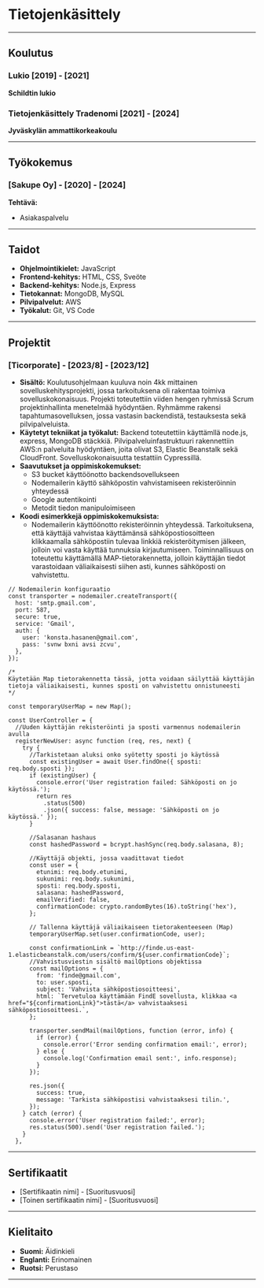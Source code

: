 # Tietojenkäsittely

---

## Koulutus

### Lukio [2019] - [2021]
**Schildtin lukio**

### Tietojenkäsittely Tradenomi [2021] - [2024]
**Jyväskylän ammattikorkeakoulu**

---

## Työkokemus

### [Sakupe Oy] - [2020] - [2024]
**Tehtävä:**
- Asiakaspalvelu

---

## Taidot

- **Ohjelmointikielet:** JavaScript
- **Frontend-kehitys:** HTML, CSS, Sveöte
- **Backend-kehitys:** Node.js, Express
- **Tietokannat:** MongoDB, MySQL
- **Pilvipalvelut:** AWS
- **Työkalut:** Git, VS Code

---

## Projektit

### [Ticorporate] - [2023/8] - [2023/12]
- **Sisältö:** Koulutusohjelmaan kuuluva noin 4kk mittainen sovelluskehitysprojekti, jossa tarkoituksena oli rakentaa toimiva sovelluskokonaisuus. Projekti toteutettiin viiden hengen ryhmissä Scrum projektinhallinta menetelmää hyödyntäen. Ryhmämme rakensi tapahtumasovelluksen, jossa vastasin backendistä, testauksesta sekä pilvipalveluista. 
- **Käytetyt tekniikat ja työkalut:** Backend toteutettiin käyttämllä node.js, express, MongoDB stäckkiä. Pilvipalveluinfastruktuuri rakennettiin AWS:n palveluita hyödyntäen, joita olivat S3, Elastic Beanstalk sekä CloudFront. Sovelluskokonaisuutta testattiin Cypressillä.
- **Saavutukset ja oppimiskokemukset:**
  - S3 bucket käyttöönotto backendsovellukseen
  - Nodemailerin käyttö sähköpostin vahvistamiseen rekisteröinnin yhteydessä
  - Google autentikointi
  - Metodit tiedon manipuloimiseen
- **Koodi esimerkkejä oppimiskokemuksista:**
  - Nodemailerin käyttöönotto rekisteröinnin yhteydessä. Tarkoituksena, että käyttäjä vahvistaa käyttämänsä sähköpostiosoitteen klikkaamalla sähköpostiin tulevaa linkkiä rekisteröitymisen jälkeen, jolloin voi vasta käyttää tunnuksia kirjautumiseen. Toiminnallisuus on toteutettu käyttämällä MAP-tietorakennetta, jolloin käyttäjän tiedot varastoidaan väliaikaisesti siihen asti, kunnes sähköposti on vahvistettu.
`````
// Nodemailerin konfiguraatio
const transporter = nodemailer.createTransport({
  host: 'smtp.gmail.com',
  port: 587,
  secure: true,
  service: 'Gmail',
  auth: {
    user: 'konsta.hasanen@gmail.com',
    pass: 'svnw bxni avsi zcvu',
  },
});

/*
Käytetään Map tietorakennetta tässä, jotta voidaan säilyttää käyttäjän tietoja väliaikaisesti, kunnes sposti on vahvistettu onnistuneesti
*/

const temporaryUserMap = new Map();

const UserController = {
  //Uuden käyttäjän rekisteröinti ja sposti varmennus nodemailerin avulla
  registerNewUser: async function (req, res, next) {
    try {
      //Tarkistetaan aluksi onko syötetty sposti jo käytössä
      const existingUser = await User.findOne({ sposti: req.body.sposti });
      if (existingUser) {
        console.error('User registration failed: Sähköposti on jo käytössä.');
        return res
          .status(500)
          .json({ success: false, message: 'Sähköposti on jo käytössä.' });
      }

      //Salasanan hashaus
      const hashedPassword = bcrypt.hashSync(req.body.salasana, 8);

      //Käyttäjä objekti, jossa vaadittavat tiedot
      const user = {
        etunimi: req.body.etunimi,
        sukunimi: req.body.sukunimi,
        sposti: req.body.sposti,
        salasana: hashedPassword,
        emailVerified: false,
        confirmationCode: crypto.randomBytes(16).toString('hex'),
      };

      // Tallenna käyttäjä väliaikaiseen tietorakenteeseen (Map)
      temporaryUserMap.set(user.confirmationCode, user);

      const confirmationLink = `http://finde.us-east-1.elasticbeanstalk.com/users/confirm/${user.confirmationCode}`;
      //Vahvistusviestin sisältö mailOptions objektissa
      const mailOptions = {
        from: 'finde@gmail.com',
        to: user.sposti,
        subject: 'Vahvista sähköpostiosoitteesi',
        html: `Tervetuloa käyttämään FindE sovellusta, klikkaa <a href="${confirmationLink}">tästä</a> vahvistaaksesi sähköpostiosoitteesi.`,
      };

      transporter.sendMail(mailOptions, function (error, info) {
        if (error) {
          console.error('Error sending confirmation email:', error);
        } else {
          console.log('Confirmation email sent:', info.response);
        }
      });

      res.json({
        success: true,
        message: 'Tarkista sähköpostisi vahvistaaksesi tilin.',
      });
    } catch (error) {
      console.error('User registration failed:', error);
      res.status(500).send('User registration failed.');
    }
  },

`````
  


---

## Sertifikaatit

- [Sertifikaatin nimi] - [Suoritusvuosi]
- [Toinen sertifikaatin nimi] - [Suoritusvuosi]

---

## Kielitaito

- **Suomi:** Äidinkieli
- **Englanti:** Erinomainen
- **Ruotsi:** Perustaso

---
